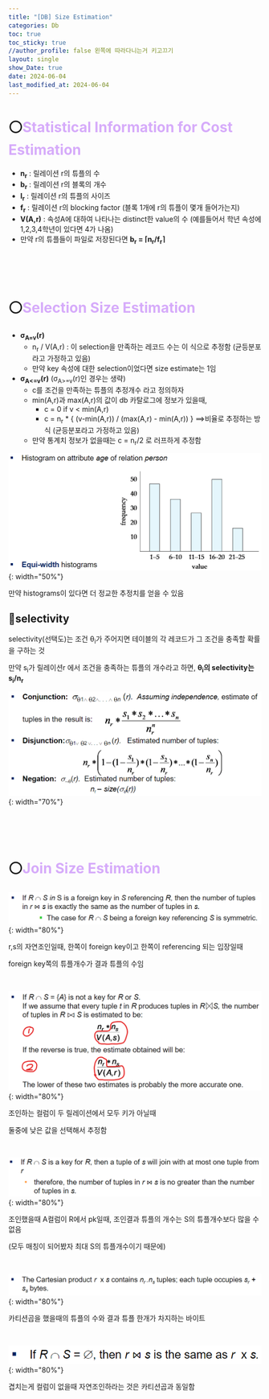 ```yaml
---
title: "[DB] Size Estimation"
categories: Db
toc: true
toc_sticky: true
//author_profile: false 왼쪽에 따라다니는거 키고끄기
layout: single
show_Date: true
date: 2024-06-04
last_modified_at: 2024-06-04
---
```


# ⚪<span style="color: #D6ABFA;">Statistical Information for Cost Estimation</span>

- **n<sub>r</sub>** : 릴레이션 r의 튜플의 수
- **b<sub>r</sub>** : 릴레이션 r의 블록의 개수
- **I<sub>r</sub>** : 릴레이션 r의 튜플의 사이즈
- **f<sub>r</sub>** : 릴레이션 r의 blocking factor (블록 1개에 r의 튜플이 몇개 들어가는지)
- **V(A,r)** : 속성A에 대하여 나타나는 distinct한 value의 수 (예를들어서 학년 속성에 1,2,3,4학년이 있다면 4가 나옴)
- 만약 r의 튜플들이 파일로 저장된다면 **b<sub>r</sub> = ⌈n<sub>r</sub>/f<sub>r</sub>⌉**

<br>

<br>

<br>

# ⚪<span style="color: #D6ABFA;">Selection Size Estimation</span>

- **σ<sub>A=v</sub>(r)**
  - n<sub>r</sub> / V(A,r) : 이 selection을 만족하는 레코드 수는 이 식으로 추정함 (균등분포라고 가정하고 있음)
  - 만약 key 속성에 대한 selection이었다면 size estimate는 1임
- **σ<sub>A<=v</sub>(r)** (σ<sub>A>=v</sub>(r)인 경우는 생략)
  - c를 조건을 만족하는 튜플의 추정개수 라고 정의하자
  - min(A,r)과 max(A,r)의 값이 db 카탈로그에 정보가 있을때,
    - c = 0 if v < min(A,r)
    - c = n<sub>r</sub> * { (v-min(A,r)) / (max(A,r) - min(A,r)) }   ==>비율로 추정하는 방식 (균등분포라고 가정하고 있음)
  - 만약 통계치 정보가 없을때는 c = n<sub>r</sub>/2 로 러프하게 추정함

![image-20240610181439243](../../assets/images/2024-06-04-SizeEstimation/image-20240610181439243.png){: width="50%"}

만약 histograms이 있다면  더 정교한 추정치를 얻을 수 있음

## 🔹selectivity

selectivity(선택도)는 조건 θ<sub>i</sub>가 주어지면 테이블의 각 레코드가 그 조건을 충족할 확률을 구하는 것

만약 s<sub>i</sub>가 릴레이션r 에서 조건을 충족하는 튜플의 개수라고 하면, **θ<sub>i</sub>의 selectivity는 s<sub>i</sub>/n<sub>r</sub>**

![image-20240610184030494](../../assets/images/2024-06-04-SizeEstimation/image-20240610184030494.png){: width="70%"} 

<br>

<br>

<br>

# ⚪<span style="color: #D6ABFA;">Join Size Estimation</span>

![image-20240610225213683](../../assets/images/2024-06-04-SizeEstimation/image-20240610225213683.png){: width="80%"}

r,s의 자연조인일때, 한쪽이 foreign key이고 한쪽이 referencing 되는 입장일때

foreign key쪽의 튜플개수가 결과 튜플의 수임

<br>

![image-20240610225649249](../../assets/images/2024-06-04-SizeEstimation/image-20240610225649249.png){: width="80%"}

조인하는 컬럼이 두 릴레이션에서 모두 키가 아닐때

둘중에 낮은 값을 선택해서 추정함

<br>

![image-20240610230100459](../../assets/images/2024-06-04-SizeEstimation/image-20240610230100459.png){: width="80%"}

조인했을때 A컬럼이 R에서 pk일때, 조인결과 튜플의 개수는 S의 튜플개수보다 많을 수 없음 

(모두 매칭이 되어봤자 최대 S의 튜플개수이기 때문에)

<br>

![image-20240610230344439](../../assets/images/2024-06-04-SizeEstimation/image-20240610230344439.png){: width="80%"}

카티션곱을 했을때의 튜플의 수와 결과 튜플 한개가 차지하는 바이트

<br>

![image-20240610230506037](../../assets/images/2024-06-04-SizeEstimation/image-20240610230506037.png){: width="80%"}

겹치는게 컬럼이 없을때 자연조인하라는 것은 카티션곱과 동일함
